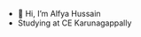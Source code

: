 - 👋 Hi, I’m Alfya Hussain
- Studying at CE Karunagappally

<!---
alfyahuzayn/alfyahuzayn is a ✨ special ✨ repository because its `README.md` (this file) appears on your GitHub profile.
You can click the Preview link to take a look at your changes.
--->
